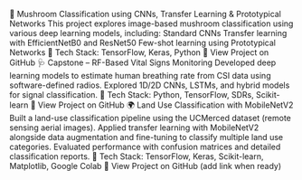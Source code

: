 🍄 Mushroom Classification using CNNs, Transfer Learning & Prototypical Networks
This project explores image-based mushroom classification using various deep learning models, including:
Standard CNNs
Transfer learning with EfficientNetB0 and ResNet50
Few-shot learning using Prototypical Networks
📁 Tech Stack: TensorFlow, Keras, Python
🔗 View Project on GitHub
🩺 Capstone – RF-Based Vital Signs Monitoring
Developed deep learning models to estimate human breathing rate from CSI data using software-defined radios. Explored 1D/2D CNNs, LSTMs, and hybrid models for signal classification.
📁 Tech Stack: Python, TensorFlow, SDRs, Scikit-learn
🔗 View Project on GitHub
🌍 Land Use Classification with MobileNetV2
Built a land-use classification pipeline using the UCMerced dataset (remote sensing aerial images). Applied transfer learning with MobileNetV2 alongside data augmentation and fine-tuning to classify multiple land use categories. Evaluated performance with confusion matrices and detailed classification reports.
📁 Tech Stack: TensorFlow, Keras, Scikit-learn, Matplotlib, Google Colab
🔗 View Project on GitHub (add link when ready)
